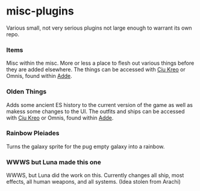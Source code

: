 # misc-plugins
Various small, not very serious plugins not large enough to warrant its own repo.

### Items
Misc within the misc. More or less a place to flesh out various things before they are added elsewhere. The things can be accessed with [Ciu Kreo](https://github.com/RestingImmortal/Ciu-Kreo) or Omnis, found within [Adde](https://github.com/Darcman99/Adde-Endless-Sky).


### Olden Things
Adds some ancient ES history to the current version of the game as well as makess some changes to the UI. The outfits and ships can be accessed with [Ciu Kreo](https://github.com/RestingImmortal/Ciu-Kreo) or Omnis, found within [Adde](https://github.com/Darcman99/Adde-Endless-Sky).

### Rainbow Pleiades
Turns the galaxy sprite for the pug empty galaxy into a rainbow.

### WWWS but Luna made this one
WWWS, but Luna did the work on this. Currently changes all ship, most effects, all human weapons, and all systems.
(Idea stolen from Arachi)
